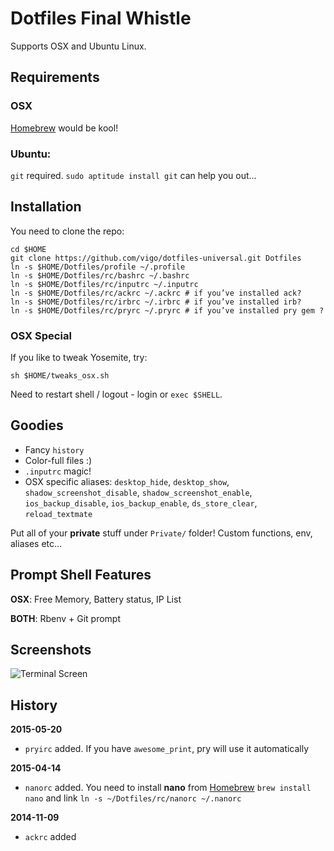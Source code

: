 # Dotfiles Final Whistle

Supports OSX and Ubuntu Linux.

## Requirements

### OSX

[Homebrew][01] would be kool!

### Ubuntu:
`git` required. `sudo aptitude install git` can help you out...

## Installation

You need to clone the repo:

    cd $HOME
    git clone https://github.com/vigo/dotfiles-universal.git Dotfiles
    ln -s $HOME/Dotfiles/profile ~/.profile
    ln -s $HOME/Dotfiles/rc/bashrc ~/.bashrc
    ln -s $HOME/Dotfiles/rc/inputrc ~/.inputrc
    ln -s $HOME/Dotfiles/rc/ackrc ~/.ackrc # if you’ve installed ack?
    ln -s $HOME/Dotfiles/rc/irbrc ~/.irbrc # if you’ve installed irb?
    ln -s $HOME/Dotfiles/rc/pryrc ~/.pryrc # if you’ve installed pry gem ?

### OSX Special

If you like to tweak Yosemite, try:

    sh $HOME/tweaks_osx.sh

Need to restart shell / logout - login or `exec $SHELL`.

## Goodies

* Fancy `history`
* Color-full files :)
* `.inputrc` magic!
* OSX specific aliases: `desktop_hide`, `desktop_show`, `shadow_screenshot_disable`,
`shadow_screenshot_enable`, `ios_backup_disable`, `ios_backup_enable`,
`ds_store_clear`, `reload_textmate`

Put all of your **private** stuff under `Private/` folder! Custom functions,
env, aliases etc...

## Prompt Shell Features

**OSX**: Free Memory, Battery status, IP List

**BOTH**: Rbenv + Git prompt

## Screenshots

![Terminal Screen](http://i.imgur.com/dYNqSKj.png)

## History

**2015-05-20**

* `pryirc` added. If you have `awesome_print`, pry will use it automatically 

**2015-04-14**

* `nanorc` added. You need to install **nano** from [Homebrew][01]
`brew install nano` and link `ln -s ~/Dotfiles/rc/nanorc ~/.nanorc`

**2014-11-09**

* `ackrc` added


[01]: http://brew.sh

